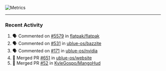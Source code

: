 ![Metrics](https://metrics.lecoq.io/KyleGospo?template=classic&base=header%2C%20activity%2C%20community%2C%20repositories%2C%20metadata&base.indepth=false&base.hireable=false&base.skip=false&config.timezone=America%2FLos_Angeles)

---
### Recent Activity
<!--START_SECTION:activity-->
1. 🗣 Commented on [#5579](https://github.com/flatpak/flatpak/issues/5579#issuecomment-1806903088) in [flatpak/flatpak](https://github.com/flatpak/flatpak)
2. 🗣 Commented on [#531](https://github.com/ublue-os/bazzite/issues/531#issuecomment-1806891034) in [ublue-os/bazzite](https://github.com/ublue-os/bazzite)
3. 🗣 Commented on [#171](https://github.com/ublue-os/nvidia/issues/171#issuecomment-1806867414) in [ublue-os/nvidia](https://github.com/ublue-os/nvidia)
4. 🎉 Merged PR [#651](https://github.com/ublue-os/website/pull/651) in [ublue-os/website](https://github.com/ublue-os/website)
5. 🎉 Merged PR [#52](https://github.com/KyleGospo/MangoHud/pull/52) in [KyleGospo/MangoHud](https://github.com/KyleGospo/MangoHud)
<!--END_SECTION:activity-->
